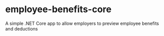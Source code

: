 # employee-benefits-core
A simple .NET Core app to allow employers to preview employee benefits and deductions 
